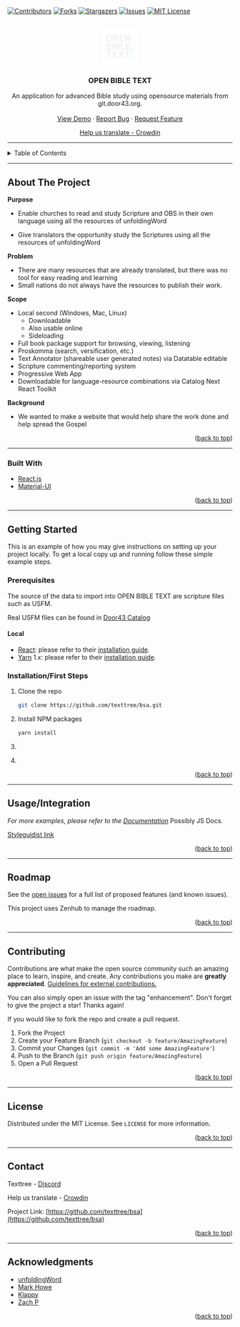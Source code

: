<div id="top"></div>
<!--
*** Thanks for checking out the Best-README-Template. If you have a suggestion
*** that would make this better, please fork the repo and create a pull request
*** or simply open an issue with the tag "enhancement".
*** Don't forget to give the project a star!
*** Thanks again! Now go create something AMAZING! :D
-->



<!-- PROJECT SHIELDS -->
<!--
*** I'm using markdown "reference style" links for readability.
*** Reference links are enclosed in brackets [ ] instead of parentheses ( ).
*** See the bottom of this document for the declaration of the reference variables
*** for contributors-url, forks-url, etc. This is an optional, concise syntax you may use.
*** https://www.markdownguide.org/basic-syntax/#reference-style-links
-->
[![Contributors][contributors-shield]][contributors-url]
[![Forks][forks-shield]][forks-url]
[![Stargazers][stars-shield]][stars-url]
[![Issues][issues-shield]][issues-url]
[![MIT License][license-shield]][license-url]



<!-- PROJECT LOGO -->
<br />
<div align="center">
  <a href="https://github.com/texttree/bsa">
    <img src="public\logo.png" alt="Logo" width="80" height="80">
  </a>

<h3 align="center">OPEN BIBLE TEXT</h3>

  <p align="center">
An application for advanced Bible study using opensource materials from git.door43.org.
    <br />
    <br />
    <a href="https://develop--tt-bsa.netlify.app/">View Demo</a>
    ·
    <a href="https://github.com/texttree/bsa/issues">Report Bug</a>
    ·
    <a href="https://github.com/texttree/bsa/issues">Request Feature</a>
  </p>
</div>

<p align="center">
    <a href="https://crowdin.com/project/obt">Help us translate - Crowdin</a>
</p>

***
<!-- TABLE OF CONTENTS -->
<details>
  <summary>Table of Contents</summary>
  <ol>
    <li>
      <a href="#about-the-project">About The Project</a>
      <ul>
        <li><a href="#built-with">Built With</a></li>
      </ul>
    </li>
    <li>
      <a href="#getting-started">Getting Started</a>
      <ul>
        <li><a href="#prerequisites">Prerequisites</a></li>
        <li><a href="#installation">Installation</a></li>
      </ul>
    </li>
    <li><a href="#usage">Usage</a></li>
    <li><a href="#roadmap">Roadmap</a></li>
    <li><a href="#contributing">Contributing</a></li>
    <li><a href="#license">License</a></li>
    <li><a href="#contact">Contact</a></li>
    <li><a href="#acknowledgments">Acknowledgments</a></li>
  </ol>
</details>



***
<!-- ABOUT THE PROJECT -->
## About The Project


**Purpose**
- Enable churches to read and study Scripture and OBS in their own language using all the resources of unfoldingWord

- Give translators the opportunity
study the Scriptures using all the resources of unfoldingWord

**Problem**
- There are many resources that are already translated, but there was no tool for easy reading and learning
- Small nations do not always have the resources to publish their work.

**Scope**
- Local second (Windows, Mac, Linux)
  - Downloadable
  - Also usable online
  - Sideloading
- Full book package support for browsing, viewing, listening
- Proskomma (search, versification, etc.)
- Text Annotator (shareable user generated notes) via Datatable editable
- Scripture commenting/reporting system
- Progressive Web App
- Downloadable for language-resource combinations via Catalog Next React Toolkit


**Background**
- We wanted to make a website that would help share the work done and help spread the Gospel


<p align="right">(<a href="#top">back to top</a>)</p>


***
### Built With

* [React.js](https://reactjs.org/)
* [Material-UI](https://v4.mui.com/)

<p align="right">(<a href="#top">back to top</a>)</p>



<!-- GETTING STARTED -->
***
## Getting Started

This is an example of how you may give instructions on setting up your project locally.
To get a local copy up and running follow these simple example steps.

### Prerequisites

The source of the data to import into OPEN BIBLE TEXT are scripture files such as USFM.

Real USFM files can be found in [Door43 Catalog](https://git.door43.org/catalog)

#### Local

- [React](https://reactjs.org/): please refer to their [installation guide](https://ru.reactjs.org/docs/getting-started.html).
- [Yarn](https://yarnpkg.com/) 1.x: please refer to their [installation guide](https://classic.yarnpkg.com/en/docs/install).


### Installation/First Steps

1. Clone the repo
   ```bash
   git clone https://github.com/texttree/bsa.git
   ```
2. Install NPM packages
   ```bash
   yarn install
   ```
3. 
   ```js
   
   ```
4. 
   ```js
   
   ```

<p align="right">(<a href="#top">back to top</a>)</p>


***
<!-- USAGE EXAMPLES -->
## Usage/Integration




_For more examples, please refer to the [Documentation](https://example.com)_  Possibly JS Docs. 

[Styleguidist link](https://example.netlify.app) 

<p align="right">(<a href="#top">back to top</a>)</p>


***
<!-- ROADMAP -->
## Roadmap

See the [open issues](https://github.com/texttree/bsa/issues) for a full list of proposed features (and known issues).

This project uses Zenhub to manage the roadmap.

<p align="right">(<a href="#top">back to top</a>)</p>



***
<!-- CONTRIBUTING -->
## Contributing

Contributions are what make the open source community such an amazing place to learn, inspire, and create. Any contributions you make are **greatly appreciated**.  [Guidelines for external contributions.](https://forum.door43.org)

You can also simply open an issue with the tag "enhancement".
Don't forget to give the project a star! Thanks again!

If you would like to fork the repo and create a pull request. 

1. Fork the Project
2. Create your Feature Branch (`git checkout -b feature/AmazingFeature`)
3. Commit your Changes (`git commit -m 'Add some AmazingFeature'`)
4. Push to the Branch (`git push origin feature/AmazingFeature`)
5. Open a Pull Request

<p align="right">(<a href="#top">back to top</a>)</p>

***
<!-- LICENSE -->
## License

Distributed under the MIT License. See `LICENSE` for more information.

<p align="right">(<a href="#top">back to top</a>)</p>


***
<!-- CONTACT -->
## Contact

Texttree - [Discord](https://discord.com/invite/AmFFGVBnj6)

Help us translate - [Crowdin](https://crowdin.com/project/obt)

Project Link: [https://github.com/texttree/bsa](https://github.com/texttree/bsa)

<p align="right">(<a href="#top">back to top</a>)</p>


***
## Acknowledgments

* [unfoldingWord](https://github.com/unfoldingWord)
* [Mark Howe](https://github.com/mvahowe)
* [Klappy](https://github.com/klappy)
* [Zach P](https://github.com/ancientTexts-net)

<p align="right">(<a href="#top">back to top</a>)</p>



<!-- MARKDOWN LINKS & IMAGES -->
<!-- https://www.markdownguide.org/basic-syntax/#reference-style-links -->
[contributors-shield]: https://img.shields.io/github/contributors/texttree/bsa.svg?style=for-the-badge
[contributors-url]: https://github.com/texttree/bsa/graphs/contributors
[forks-shield]: https://img.shields.io/github/forks/texttree/bsa.svg?style=for-the-badge
[forks-url]: https://github.com/texttree/bsa/network/members
[stars-shield]: https://img.shields.io/github/stars/texttree/bsa.svg?style=for-the-badge
[stars-url]: https://github.com/texttree/bsa/stargazers
[issues-shield]: https://img.shields.io/github/issues/texttree/bsa.svg?style=for-the-badge
[issues-url]: https://github.com/texttree/bsa/issues
[license-shield]: https://img.shields.io/github/license/texttree/bsa.svg?style=for-the-badge
[license-url]: https://github.com/texttree/bsa/blob/master/LICENSE
[product-screenshot]: images/screenshot.png
